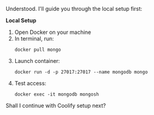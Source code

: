 Understood. I'll guide you through the local setup first:

**Local Setup**
1. Open Docker on your machine
2. In terminal, run:
   ```
   docker pull mongo
   ```
3. Launch container:
   ```
   docker run -d -p 27017:27017 --name mongodb mongo
   ```
4. Test access:
   ```
   docker exec -it mongodb mongosh
   ```

Shall I continue with Coolify setup next?
